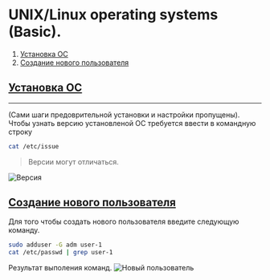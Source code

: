 # UNIX/Linux operating systems (Basic). 

1. [Установка ОС](#install)
2. [Создание нового пользователя](#new_user)

## [Установка ОС](#install)
---
(Сами шаги предоврительной установки и настройки пропущены). <br>
Чтобы узнать версию установленой ОС требуется ввести в командную строку
``` bash
cat /etc/issue
```
> Версии могут отличаться.

![Версия](/assets/1.png)

## [Создание нового пользователя](#new_user)

Для того чтобы создать нового пользователя введите следующую команду. 
``` bash
sudo adduser -G adm user-1
cat /etc/passwd | grep user-1
```
Результат выполения команд.
![Новый пользователь](/assets/2.png)